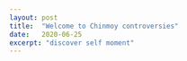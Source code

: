 ```yaml
---
layout: post
title:  "Welcome to Chinmoy controversies"
date:   2020-06-25
excerpt: "discover self moment"
---
```

